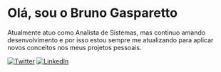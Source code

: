 # Olá, sou o Bruno Gasparetto

Atualmente atuo como Analista de Sistemas, mas continuo amando desenvolvimento e por isso estou sempre me atualizando para aplicar novos conceitos nos meus projetos pessoais.

[![Twitter](https://img.shields.io/badge/Twitter-000000?style=for-the-badge&logo=Twitter&logoColor=white)](https://twitter.com/brunoguntz) [![LinkedIn](https://img.shields.io/badge/LinkedIn-000000?style=for-the-badge&logo=LinkedIn&logoColor=white)](https://www.linkedin.com/in/brunogasparetto)
